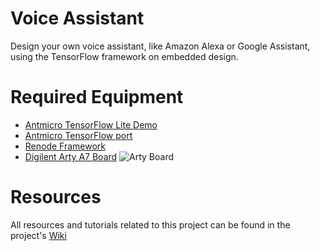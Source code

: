 # Voice Assistant

Design your own voice assistant, like Amazon Alexa or Google Assistant,
using the TensorFlow framework on embedded design.

# Required Equipment

- [Antmicro TensorFlow Lite Demo](https://github.com/antmicro/litex-vexriscv-tensorflow-lite-demo)
- [Antmicro TensorFlow port](https://github.com/antmicro/tensorflow/tree/0a1a7a690cfa4c45f6add133181e1b2690cbfda7)
- [Renode Framework](https://renode.io/)
- [Digilent Arty A7 Board](https://store.digilentinc.com/arty-a7-artix-7-fpga-development-board-for-makers-and-hobbyists/)
  ![Arty Board](https://reference.digilentinc.com/_media/reference/programmable-logic/arty/arty-2.png)

# Resources

All resources and tutorials related to this project can be found in the
project's [Wiki](https://github.com/antmicro-labs/voice-assistant/wiki)

